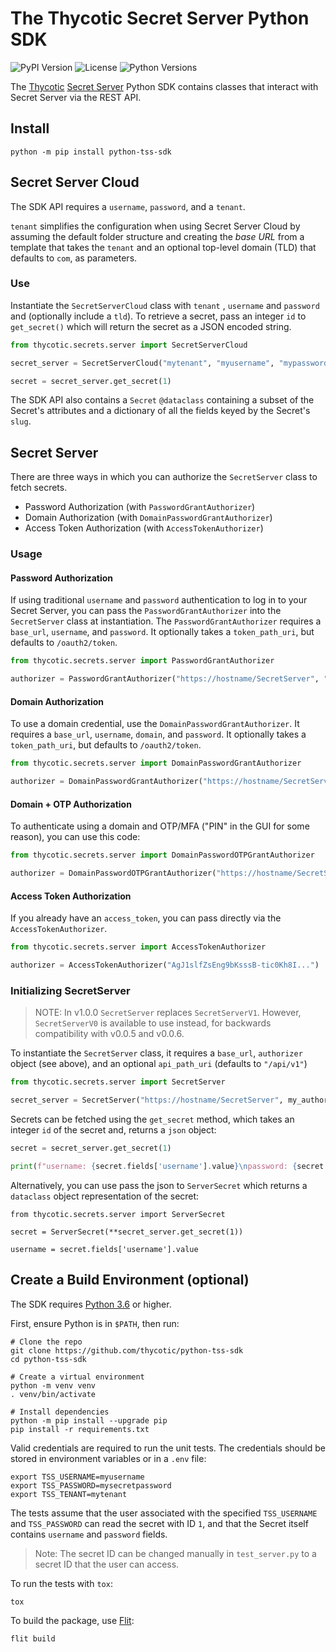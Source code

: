 # The Thycotic Secret Server Python SDK

![PyPI Version](https://img.shields.io/pypi/v/python-tss-sdk) ![License](https://img.shields.io/github/license/thycotic/python-tss-sdk) ![Python Versions](https://img.shields.io/pypi/pyversions/python-tss-sdk)

The [Thycotic](https://thycotic.com/) [Secret Server](https://thycotic.com/products/secret-server/) Python SDK contains classes that interact with Secret Server via the REST API.

## Install

```shell
python -m pip install python-tss-sdk
```

## Secret Server Cloud

The SDK API requires a `username`, `password`, and a `tenant`.

`tenant` simplifies the configuration when using Secret Server Cloud by assuming the default folder structure and creating the _base URL_ from a template that takes the `tenant` and an optional top-level domain (TLD) that defaults to `com`, as parameters.

### Use

Instantiate the `SecretServerCloud` class with `tenant` , `username` and `password` and (optionally include a `tld`). To retrieve a secret, pass an integer `id` to `get_secret()` which will return the secret as a JSON encoded string.

```python
from thycotic.secrets.server import SecretServerCloud

secret_server = SecretServerCloud("mytenant", "myusername", "mypassword")

secret = secret_server.get_secret(1)
```

The SDK API also contains a `Secret` `@dataclass` containing a subset of the Secret's attributes and a dictionary of all the fields keyed by the Secret's `slug`.

## Secret Server

There are three ways in which you can authorize the `SecretServer` class to fetch secrets.

- Password Authorization (with `PasswordGrantAuthorizer`)
- Domain Authorization (with `DomainPasswordGrantAuthorizer`)
- Access Token Authorization (with `AccessTokenAuthorizer`)

### Usage

#### Password Authorization

If using traditional `username` and `password` authentication to log in to your Secret Server, you can pass the `PasswordGrantAuthorizer` into the `SecretServer` class at instantiation. The `PasswordGrantAuthorizer` requires a `base_url`, `username`, and `password`. It optionally takes a `token_path_uri`, but defaults to `/oauth2/token`.

```python
from thycotic.secrets.server import PasswordGrantAuthorizer

authorizer = PasswordGrantAuthorizer("https://hostname/SecretServer", "myusername", "mypassword")
```

#### Domain Authorization

To use a domain credential, use the `DomainPasswordGrantAuthorizer`. It requires a `base_url`, `username`, `domain`, and `password`. It optionally takes a `token_path_uri`, but defaults to `/oauth2/token`.

```python
from thycotic.secrets.server import DomainPasswordGrantAuthorizer

authorizer = DomainPasswordGrantAuthorizer("https://hostname/SecretServer", "myusername", "mydomain", "mypassword")
```

#### Domain + OTP Authorization

To authenticate using a domain and OTP/MFA ("PIN" in the GUI for some reason), you can use this code:

```python
from thycotic.secrets.server import DomainPasswordOTPGrantAuthorizer

authorizer = DomainPasswordOTPGrantAuthorizer("https://hostname/SecretServer", "myusername", "mydomain", "mypassword", "123456")
```

#### Access Token Authorization

If you already have an `access_token`, you can pass directly via the `AccessTokenAuthorizer`.

```python
from thycotic.secrets.server import AccessTokenAuthorizer

authorizer = AccessTokenAuthorizer("AgJ1slfZsEng9bKsssB-tic0Kh8I...")
```

### Initializing SecretServer

> NOTE: In v1.0.0 `SecretServer` replaces `SecretServerV1`. However, `SecretServerV0` is available to use instead, for backwards compatibility with v0.0.5 and v0.0.6.

To instantiate the `SecretServer` class, it requires a `base_url`, `authorizer` object (see above), and an optional `api_path_uri` (defaults to `"/api/v1"`)

```python
from thycotic.secrets.server import SecretServer

secret_server = SecretServer("https://hostname/SecretServer", my_authorizer)
```

Secrets can be fetched using the `get_secret` method, which takes an integer `id` of the secret and, returns a `json` object:

```python
secret = secret_server.get_secret(1)

print(f"username: {secret.fields['username'].value}\npassword: {secret.fields['password'].value}")
```

Alternatively, you can use pass the json to `ServerSecret` which returns a `dataclass` object representation of the secret:

```shell
from thycotic.secrets.server import ServerSecret

secret = ServerSecret(**secret_server.get_secret(1))

username = secret.fields['username'].value
```

## Create a Build Environment (optional)

The SDK requires [Python 3.6](https://www.python.org/downloads/) or higher.

First, ensure Python is in `$PATH`, then run:

```shell
# Clone the repo
git clone https://github.com/thycotic/python-tss-sdk
cd python-tss-sdk

# Create a virtual environment
python -m venv venv
. venv/bin/activate

# Install dependencies
python -m pip install --upgrade pip
pip install -r requirements.txt
```

Valid credentials are required to run the unit tests. The credentials should be stored in environment variables or in a `.env` file:

```shell
export TSS_USERNAME=myusername
export TSS_PASSWORD=mysecretpassword
export TSS_TENANT=mytenant
```

The tests assume that the user associated with the specified `TSS_USERNAME` and `TSS_PASSWORD` can read the secret with ID `1`, and that the Secret itself contains `username` and `password` fields.

> Note: The secret ID can be changed manually in `test_server.py` to a secret ID that the user can access.

To run the tests with `tox`:

```shell
tox
```

To build the package, use [Flit](https://flit.readthedocs.io/en/latest/):

```shell
flit build
```
